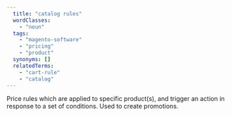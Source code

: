 ```yaml
---
  title: "catalog rules"
  wordClasses:
    - "noun"
  tags:
    - "magento-software"
    - "pricing"
    - "product"
  synonyms: []
  relatedTerms:
    - "cart-rule"
    - "catalog"
---
```

Price rules which are applied to specific product(s), and trigger an action in response to a set of conditions. Used to create promotions.
